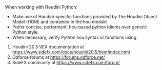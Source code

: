 When working with Houdini Python:
- Make use of Houdini-specific functions provided by The Houdini Object Model (HOM) and contained in the hou module
- Prefer concise, performant, hou-based python idioms over generic Python style.
- When necessary, verify Python hou syntax or functions using:
1. Houdini 20.5 VEX documentation at https://www.sidefx.com/docs/houdini20.5/hom/index.html
2. Odforce forums at https://forums.odforce.net/
3. SideFX community at https://www.sidefx.com/forum/